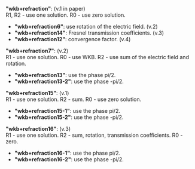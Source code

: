 **"wkb+refraction"**: (v.1 in paper)  
R1, R2 - use one solution. R0 - use zero solution.
  + **"wkb+refraction6"**: use rotation of the electric field. (v.2)
  + **"wkb+refraction14"**: Fresnel transmission coefficients. (v.3)
  + **"wkb+refraction12"**: convergence factor. (v.4)

**"wkb+refraction7"**: (v.2)  
R1 - use one solution. R0 - use WKB. R2 - use sum of the electric field
and rotation.
  + **"wkb+refraction13"**: use the phase pi/2.
  + **"wkb+refraction13-2"**: use the phase -pi/2.

**"wkb+refraction15"**: (v.1)  
R1 - use one solution. R2 - sum. R0 - use zero solution.
+   **"wkb+refraction15-1"**: use the phase pi/2.
+   **"wkb+refraction15-2"**: use the phase -pi/2.

**"wkb+refraction16"**: (v.3)  
R1 - use one solution. R2 - sum, rotation, transmission coefficients. R0
\- zero.
+   **"wkb+refraction16-1"**: use the phase pi/2.
+   **"wkb+refraction16-2"**: use the phase -pi/2.

